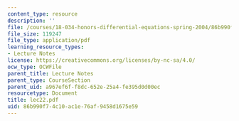 ```yaml
---
content_type: resource
description: ''
file: /courses/18-034-honors-differential-equations-spring-2004/86b990f74c10ac1e76af9458d1675e59_lec22.pdf
file_size: 119247
file_type: application/pdf
learning_resource_types:
- Lecture Notes
license: https://creativecommons.org/licenses/by-nc-sa/4.0/
ocw_type: OCWFile
parent_title: Lecture Notes
parent_type: CourseSection
parent_uid: a967ef6f-f8dc-652e-25a4-fe395d0d00ec
resourcetype: Document
title: lec22.pdf
uid: 86b990f7-4c10-ac1e-76af-9458d1675e59
---
```

